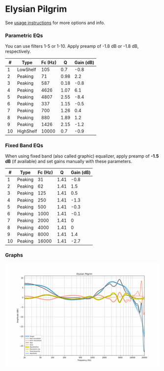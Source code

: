 # Elysian Pilgrim
See [usage instructions](https://github.com/jaakkopasanen/AutoEq#usage) for more options and info.

### Parametric EQs
You can use filters 1-5 or 1-10. Apply preamp of -1.8 dB or -1.8 dB, respectively.

|   # | Type      |   Fc (Hz) |    Q |   Gain (dB) |
|-----|-----------|-----------|------|-------------|
|   1 | LowShelf  |       105 | 0.7  |        -0.8 |
|   2 | Peaking   |        71 | 0.98 |         2.2 |
|   3 | Peaking   |       587 | 0.18 |        -0.8 |
|   4 | Peaking   |      4626 | 1.07 |         6.1 |
|   5 | Peaking   |      4807 | 2.55 |        -8.4 |
|   6 | Peaking   |       337 | 1.15 |        -0.5 |
|   7 | Peaking   |       700 | 1.26 |         0.4 |
|   8 | Peaking   |       880 | 1.89 |         1.2 |
|   9 | Peaking   |      1426 | 2.15 |        -1.2 |
|  10 | HighShelf |     10000 | 0.7  |        -0.9 |

### Fixed Band EQs
When using fixed band (also called graphic) equalizer, apply preamp of **-1.5 dB** (if available) and set gains manually with these parameters.

|   # | Type    |   Fc (Hz) |    Q |   Gain (dB) |
|-----|---------|-----------|------|-------------|
|   1 | Peaking |        31 | 1.41 |        -0.8 |
|   2 | Peaking |        62 | 1.41 |         1.5 |
|   3 | Peaking |       125 | 1.41 |         0.5 |
|   4 | Peaking |       250 | 1.41 |        -1.3 |
|   5 | Peaking |       500 | 1.41 |        -0.3 |
|   6 | Peaking |      1000 | 1.41 |        -0.1 |
|   7 | Peaking |      2000 | 1.41 |         0   |
|   8 | Peaking |      4000 | 1.41 |         0   |
|   9 | Peaking |      8000 | 1.41 |         1.4 |
|  10 | Peaking |     16000 | 1.41 |        -2.7 |

### Graphs
![](./Elysian%20Pilgrim.png)
